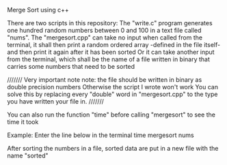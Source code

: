 Merge Sort using c++

There are two scripts in this repository:
The "write.c" program generates one hundred random numbers between 0 and 100 in a text file called "nums".
The "mergesort.cpp" can take no input when called from the terminal, it shall then print a random ordered array -defined in the file itself- and then print it again after it has been sorted
Or it can take another input from the terminal, which shall be the name of a file written in binary that carries some numbers that need to be sorted

/////// Very important note note:
        the file should be written in binary as double precision numbers
        Otherwise the script I wrote won't work
        You can solve this by replacing every "double" word in "mergesort.cpp" to the type you have written your file in.
///////

You can also run the function "time" before calling "mergesort" to see the time it took

Example: Enter the line below in the terminal
time mergesort nums

After sorting the numbers in a file, sorted data are put in a new file with the name "sorted"